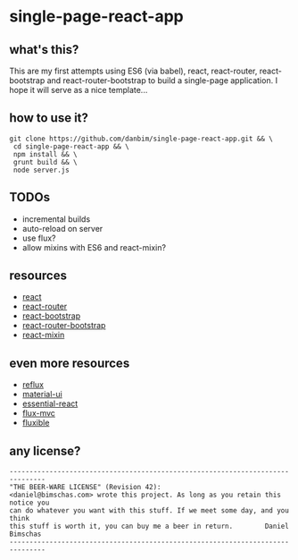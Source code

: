 # single-page-react-app

## what's this?
This are my first attempts using ES6 (via babel), react, react-router, react-bootstrap and
react-router-bootstrap to build a single-page application. I hope it will serve as a nice template...

## how to use it?
```
git clone https://github.com/danbim/single-page-react-app.git && \
 cd single-page-react-app && \
 npm install && \
 grunt build && \
 node server.js
```

## TODOs

 * incremental builds
 * auto-reload on server
 * use flux?
 * allow mixins with ES6 and react-mixin?

## resources

 * [react](http://facebook.github.io/react/)
 * [react-router](http://rackt.github.io/react-router/)
 * [react-bootstrap](http://react-bootstrap.github.io/)
 * [react-router-bootstrap](https://github.com/react-bootstrap/react-router-bootstrap)
 * [react-mixin](https://github.com/brigand/react-mixin)

## even more resources

 * [reflux](https://github.com/reflux/refluxjs#comparing-refluxjs-with-facebook-flux)
 * [material-ui](http://material-ui.com/)
 * [essential-react](https://github.com/pheuter/essential-react)
 * [flux-mvc](https://github.com/facebook/flux/tree/master/examples/flux-todomvc)
 * [fluxible](https://github.com/yahoo/fluxible)

## any license?
```
-------------------------------------------------------------------------------
"THE BEER-WARE LICENSE" (Revision 42):
<daniel@bimschas.com> wrote this project. As long as you retain this notice you
can do whatever you want with this stuff. If we meet some day, and you think
this stuff is worth it, you can buy me a beer in return.        Daniel Bimschas
-------------------------------------------------------------------------------
```
